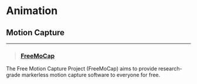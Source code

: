 # Animation

## Motion Capture
___

> ### [FreeMoCap](https://freemocap.org/)
The Free Motion Capture Project (FreeMoCap) aims to provide research-grade markerless motion capture software to everyone for free.
<!-- -->


